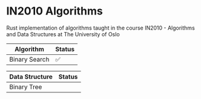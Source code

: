 # IN2010 Algorithms

Rust implementation of algorithms taught in the course IN2010 - Algorithms and Data Structures at The University of Oslo

| Algorithm     | Status |
| ------------- | ------ |
| Binary Search | ✅     |

| Data Structure | Status |
| -------------- | ------ |
| Binary Tree    |        |
